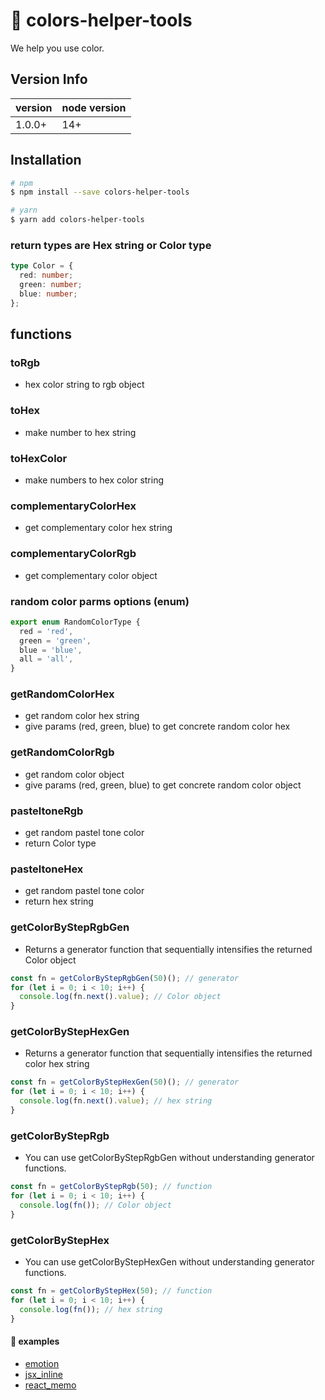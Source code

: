 # 🎨 colors-helper-tools

We help you use color.

## Version Info

| version | node version |
| ------- | ------------ |
| 1.0.0+  | 14+          |

## Installation

```bash
# npm
$ npm install --save colors-helper-tools

# yarn
$ yarn add colors-helper-tools
```

### return types are Hex string or Color type

```typescript
type Color = {
  red: number;
  green: number;
  blue: number;
};
```

## functions

### toRgb

- hex color string to rgb object

### toHex

- make number to hex string

### toHexColor

- make numbers to hex color string

### complementaryColorHex

- get complementary color hex string

### complementaryColorRgb

- get complementary color object

### random color parms options (enum)

```ts
export enum RandomColorType {
  red = 'red',
  green = 'green',
  blue = 'blue',
  all = 'all',
}
```

### getRandomColorHex

- get random color hex string
- give params (red, green, blue) to get concrete random color hex

### getRandomColorRgb

- get random color object
- give params (red, green, blue) to get concrete random color object

### pasteltoneRgb

- get random pastel tone color
- return Color type

### pasteltoneHex

- get random pastel tone color
- return hex string

### getColorByStepRgbGen

- Returns a generator function that sequentially intensifies the returned Color object

```ts
const fn = getColorByStepRgbGen(50)(); // generator
for (let i = 0; i < 10; i++) {
  console.log(fn.next().value); // Color object
}
```

### getColorByStepHexGen

- Returns a generator function that sequentially intensifies the returned color hex string

```ts
const fn = getColorByStepHexGen(50)(); // generator
for (let i = 0; i < 10; i++) {
  console.log(fn.next().value); // hex string
}
```

### getColorByStepRgb

- You can use getColorByStepRgbGen without understanding generator functions.

```ts
const fn = getColorByStepRgb(50); // function
for (let i = 0; i < 10; i++) {
  console.log(fn()); // Color object
}
```

### getColorByStepHex

- You can use getColorByStepHexGen without understanding generator functions.

```ts
const fn = getColorByStepHex(50); // function
for (let i = 0; i < 10; i++) {
  console.log(fn()); // hex string
}
```

#### 🎈 examples

- <a href="./examples/emotion_example.tsx">emotion</a>
- <a href="./examples/jsx_inline_example.tsx">jsx_inline</a>
- <a href="./examples/react_memo_example.tsx">react_memo</a>
